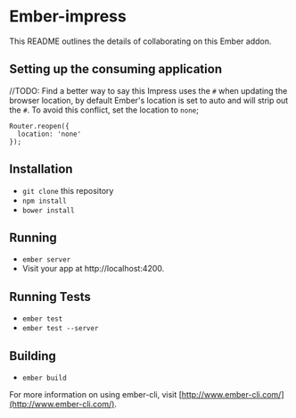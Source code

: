# Ember-impress

This README outlines the details of collaborating on this Ember addon.

## Setting up the consuming application

//TODO: Find a better way to say this
Impress uses the `#` when updating the browser location, by default Ember's location is set to auto and will strip out the `#`. To avoid this conflict, set the location to `none`;

    Router.reopen({
      location: 'none'
    });

## Installation

* `git clone` this repository
* `npm install`
* `bower install`

## Running

* `ember server`
* Visit your app at http://localhost:4200.

## Running Tests

* `ember test`
* `ember test --server`

## Building

* `ember build`

For more information on using ember-cli, visit [http://www.ember-cli.com/](http://www.ember-cli.com/).
